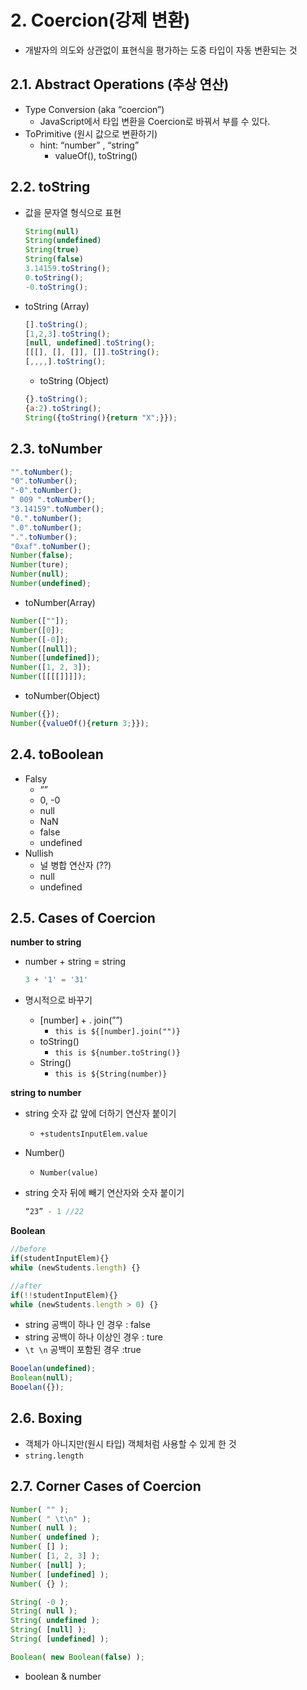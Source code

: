  # 2. ****Coercion(강제 변환)****

- 개발자의 의도와 상관없이 표현식을 평가하는 도중 타입이 자동 변환되는 것

## 2.1. Abstract Operations (추상 연산)

- Type Conversion (aka “coercion”)
    - JavaScript에서 타입 변환을 Coercion로 바꿔서 부를 수 있다.
- ToPrimitive (원시 값으로 변환하기)
    - hint: “number” , “string”
        - valueOf(), toString()

## 2.2. toString

- 값을 문자열 형식으로 표현
    
    ```jsx
    String(null) 
    String(undefined) 
    String(true) 
    String(false) 
    3.14159.toString();
    0.toString();
    -0.toString();
    ```
  
        

- toString (Array)
    
    ```jsx
    [].toString();
    [1,2,3].toString();
    [null, undefined].toString();
    [[[], [], []], []].toString();
    [,,,,].toString();
    ```
  
        
    
    - toString (Object)
    
    ```jsx
    {}.toString();
    {a:2).toString();
    String({toString(){return "X";}});
    ```
    
        

## 2.3. toNumber

```jsx
"".toNumber();
"0".toNumber();
"-0".toNumber();
" 009 ".toNumber();
"3.14159".toNumber();
"0.".toNumber();
".0".toNumber();
".".toNumber();
"0xaf".toNumber();
Number(false);
Number(ture);
Number(null);
Number(undefined);
```

    
- toNumber(Array)

```jsx
Number([""]); 
Number([0]); 
Number([-0]); 
Number([null]); 
Number([undefined]);
Number([1, 2, 3]); 
Number([[[[]]]]); 
```

    
- toNumber(Object)

```jsx
Number({});
Number({valueOf(){return 3;}});
```


## 2.4. toBoolean

- Falsy
    - “”
    - 0, -0
    - null
    - NaN
    - false
    - undefined
- Nullish
    - 널 병합 연산자 (??)
    - null
    - undefined

## 2.5. Cases of Coercion

**number to string**

- number + string = string
    
    ```jsx
    3 + '1' = '31'
    ```
    
- 명시적으로 바꾸기
    - [number] + . join(””)
        - `this is ${[number].join("")}`
    - toString()
        - `this is ${number.toString()}`
    - String()
        - `this is ${String(number)}`
    

**string to number**

- string 숫자 값 앞에 더하기 연산자 붙이기
    - `+studentsInputElem.value`
- Number()
    - `Number(value)`
- string 숫자 뒤에 빼기 연산자와 숫자 붙이기
    
    ```jsx
    “23” - 1 //22
    ```
    

**Boolean**

```jsx
//before
if(studentInputElem){}
while (newStudents.length) {}

//after
if(!!studentInputElem){}
while (newStudents.length > 0) {}
```

- string 공백이 하나 인 경우 : false
- string 공백이 하나 이상인 경우 : ture
- `\t \n`  공백이 포함된 경우 :true

```jsx
Booelan(undefined);
Boolean(null);
Booelan({});
```

    

## 2.6. Boxing

- 객체가 아니지만(원시 타입) 객체처럼 사용할 수 있게 한 것
- `string.length`

## 2.7. Corner Cases of Coercion

```jsx
Number( "" );
Number( " \t\n" );
Number( null );
Number( undefined );
Number( [] );
Number( [1, 2, 3] );
Number( [null] );
Number( [undefined] );
Number( {} );

String( -0 );
String( null );
String( undefined );
String( [null] );
String( [undefined] );

Boolean( new Boolean(false) );
```

    
- boolean & number

